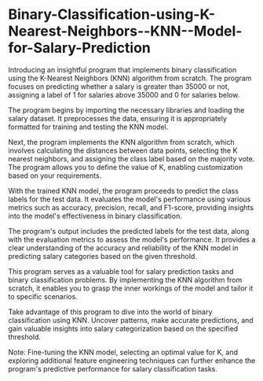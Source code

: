 # Binary-Classification-using-K-Nearest-Neighbors--KNN--Model-for-Salary-Prediction

Introducing an insightful program that implements binary classification using the K-Nearest Neighbors (KNN) algorithm from scratch. The program focuses on predicting whether a salary is greater than 35000 or not, assigning a label of 1 for salaries above 35000 and 0 for salaries below.

The program begins by importing the necessary libraries and loading the salary dataset. It preprocesses the data, ensuring it is appropriately formatted for training and testing the KNN model. 

Next, the program implements the KNN algorithm from scratch, which involves calculating the distances between data points, selecting the K nearest neighbors, and assigning the class label based on the majority vote. The program allows you to define the value of K, enabling customization based on your requirements.

With the trained KNN model, the program proceeds to predict the class labels for the test data. It evaluates the model's performance using various metrics such as accuracy, precision, recall, and F1-score, providing insights into the model's effectiveness in binary classification.

The program's output includes the predicted labels for the test data, along with the evaluation metrics to assess the model's performance. It provides a clear understanding of the accuracy and reliability of the KNN model in predicting salary categories based on the given threshold.

This program serves as a valuable tool for salary prediction tasks and binary classification problems. By implementing the KNN algorithm from scratch, it enables you to grasp the inner workings of the model and tailor it to specific scenarios.

Take advantage of this program to dive into the world of binary classification using KNN. Uncover patterns, make accurate predictions, and gain valuable insights into salary categorization based on the specified threshold.

Note: Fine-tuning the KNN model, selecting an optimal value for K, and exploring additional feature engineering techniques can further enhance the program's predictive performance for salary classification tasks.
